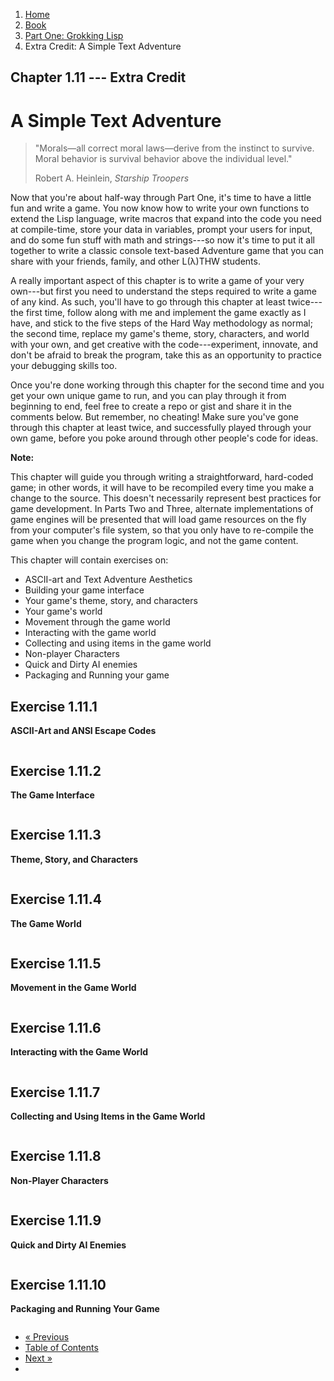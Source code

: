 <ol class="breadcrumb">
  <li><a href="/">Home</a></li>
  <li><a href="/book/">Book</a></li>
  <li><a href="/book/1-0-0-overview/">Part One: Grokking Lisp</a></li>
  <li class="active">Extra Credit: A Simple Text Adventure</li>
</ol>

## Chapter 1.11 --- Extra Credit

# A Simple Text Adventure

> "Morals&mdash;all correct moral laws&mdash;derive from the instinct to survive. Moral behavior is survival behavior above the individual level."
> <footer>Robert A. Heinlein, <em>Starship Troopers</em></footer>

Now that you're about half-way through Part One, it's time to have a little fun and write a game.  You now know how to write your own functions to extend the Lisp language, write macros that expand into the code you need at compile-time, store your data in variables, prompt your users for input, and do some fun stuff with math and strings---so now it's time to put it all together to write a classic console text-based Adventure game that you can share with your friends, family, and other L(&lambda;)THW students.

A really important aspect of this chapter is to write a game of your very own---but first you need to understand the steps required to write a game of any kind.  As such, you'll have to go through this chapter at least twice---the first time, follow along with me and implement the game exactly as I have, and stick to the five steps of the Hard Way methodology as normal; the second time, replace my game's theme, story, characters, and world with your own, and get creative with the code---experiment, innovate, and don't be afraid to break the program, take this as an opportunity to practice your debugging skills too.

Once you're done working through this chapter for the second time and you get your own unique game to run, and you can play through it from beginning to end, feel free to create a repo or gist and share it in the comments below.  But remember, no cheating!  Make sure you've gone through this chapter at least twice, and successfully played through your own game, before you poke around through other people's code for ideas.

<div class="alert alert-info">
  <strong>Note:</strong>
  <p>This chapter will guide you through writing a straightforward, hard-coded game; in other words, it will have to be recompiled every time you make a change to the source.  This doesn't necessarily represent best practices for game development.  In Parts Two and Three, alternate implementations of game engines will be presented that will load game resources on the fly from your computer's file system, so that you only have to re-compile the game when you change the program logic, and not the game content.
</div>

This chapter will contain exercises on:

* ASCII-art and Text Adventure Aesthetics
* Building your game interface
* Your game's theme, story, and characters
* Your game's world
* Movement through the game world
* Interacting with the game world
* Collecting and using items in the game world
* Non-player Characters
* Quick and Dirty AI enemies
* Packaging and Running your game

## Exercise 1.11.1

**ASCII-Art and ANSI Escape Codes**

```lisp

```

## Exercise 1.11.2

**The Game Interface**

```lisp

```

## Exercise 1.11.3

**Theme, Story, and Characters**

```lisp

```

## Exercise 1.11.4

**The Game World**

```lisp

```

## Exercise 1.11.5

**Movement in the Game World**

```lisp

```

## Exercise 1.11.6

**Interacting with the Game World**

```lisp

```

## Exercise 1.11.7

**Collecting and Using Items in the Game World**

```lisp

```

## Exercise 1.11.8

**Non-Player Characters**

```lisp

```

## Exercise 1.11.9

**Quick and Dirty AI Enemies**

```lisp

```

## Exercise 1.11.10

**Packaging and Running Your Game**

```lisp

```

<ul class="pager">
  <li class="previous"><a href="/book/1-10-0-functions.md">&laquo; Previous</a></li>
  <li><a href="/book/">Table of Contents</a></li>
  <li class="next"><a href="/book/1-12-0-namespaces.md">Next &raquo;</a><li>
</ul>
